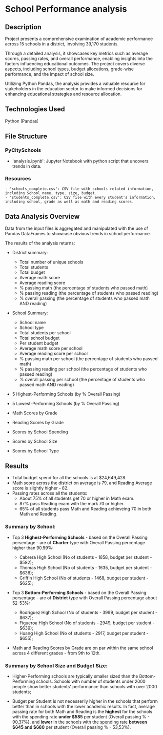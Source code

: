 # School Performance analysis

## Description
Project presents a comprehensive examination of academic performance across 15 schools in a district, involving 39,170 students. 

Through a detailed analysis, it showcases key metrics such as average scores, passing rates, and overall performance, enabling insights into the factors influencing educational outcomes. The project covers diverse aspects, including school types, budget allocations, grade-wise performance, and the impact of school size. 

Utilizing Python Pandas, the analysis provides a valuable resource for stakeholders in the education sector to make informed decisions for enhancing educational strategies and resource allocation.

## Technologies Used
Python (Pandas)

## File Structure
### PyCitySchools
- 'analysis.ipynb': Jupyter Notebook with python script that uncovers trends in data. 
### Resources
    - 'schools_complete.csv': CSV file with schools related information, including School name, type, size, budget.  
    - 'students_complete.csv': CSV file with every student's information, including school, grade as well as math and reading scores.

## Data Analysis Overview

Data from the input files is aggregated and manipulated with the use of Pandas DataFrames to showcase obvious trends in school performance.

The results of the analysis returns:
- District summary:
    - Total number of unique schools
    - Total students
    - Total budget
    - Average math score
    - Average reading score
    - % passing math (the percentage of students who passed math)
    - % passing reading (the percentage of students who passed reading)
    - % overall passing (the percentage of students who passed math AND reading)

- School Summary:
    - School name
    - School type
    - Total students per school
    - Total school budget
    - Per student budget
    - Average math score per school
    - Average reading score per school
    - % passing math per school (the percentage of students who passed math)
    - % passing reading per school (the percentage of students who passed reading)
    - % overall passing per school (the percentage of students who passed math AND reading)

- 5 Highest-Performing Schools (by % Overall Passing)
- 5 Lowest-Performing Schools (by % Overall Passing)

- Math Scores by Grade
- Reading Scores by Grade

- Scores by School Spending
- Scores by School Size
- Scores by School Type


## Results

- Total budget spend for all the schools is at $24,649,428.
- Math score across the district on average is 79, and Reading Average score is slightly higher - 82.
- Passing rates across all the students:
	- About 75% of all students get 70 or higher in Math exam.
	- 87% pass Reading exam with the mark 70 or higher.
	- 65% of all students pass Math and Reading achieveing 70 in both Math and Reading.
### Summary by School:
- Top 3 **Highest-Performing Schools** - based on the Overall Passing persentage - are of **Charter** type with Overall Passing percentage higher than 90.59%:
	- Cabrera High School (No of students - 1858, budget per student - $582);	
	- Thomas High School (No of students - 1635, budget per student - $638);
	- Griffin High School (No of students - 1468, budget per student - $625);

- Top 3 **Bottom-Performing Schools** - based on the Overall Passing persentage - are of **District** type with Overall Passing percentage about 52-53%:
	- Rodriguez High School (No of students - 3999, budget per student - $637);
	- Figueroa High School (No of students - 2949, budget per student - $639);
	- Huang High School (No of students - 2917, budget per student - $655);

- Math and Reading Scores by Grade are on par within the same school across 4 different grades - from 9th to 12th. 
### Summary by School Size and Budget Size:
- Higher-Performing schools are typically smaller sized than the Bottom-Performing schools. Schools with number of students under 2000 people show better students' performance than schools with over 2000 students;

- Budget per Student is not necesserily higher in the schools that perform better than in schools with the lower academic results. 
In fact, average passing rate for both Math and Reading is the **highest** for the schools with the spending rate **under $585** per student (Overall passing % - 90,37%), and **lower** in the schools with the spending rate **between $645 and $680** per student (Overall passing % - 53,53%).
